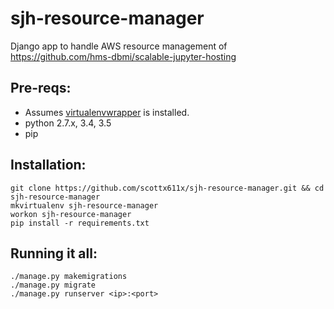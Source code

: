 # sjh-resource-manager
Django app to handle AWS resource management of https://github.com/hms-dbmi/scalable-jupyter-hosting

## Pre-reqs:
- Assumes [virtualenvwrapper](http://virtualenvwrapper.readthedocs.io/en/latest/install.html) is installed.
- python 2.7.x, 3.4, 3.5
- pip

## Installation:

```
git clone https://github.com/scottx611x/sjh-resource-manager.git && cd sjh-resource-manager
mkvirtualenv sjh-resource-manager
workon sjh-resource-manager
pip install -r requirements.txt
```

## Running it all: 
```
./manage.py makemigrations
./manage.py migrate
./manage.py runserver <ip>:<port>
```
